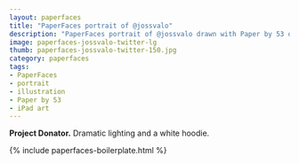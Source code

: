 ```yaml
---
layout: paperfaces
title: "PaperFaces portrait of @jossvalo"
description: "PaperFaces portrait of @jossvalo drawn with Paper by 53 on an iPad."
image: paperfaces-jossvalo-twitter-lg
thumb: paperfaces-jossvalo-twitter-150.jpg
category: paperfaces
tags: 
- PaperFaces
- portrait
- illustration
- Paper by 53
- iPad art
---
```


**Project Donator.** Dramatic lighting and a white hoodie.

{% include paperfaces-boilerplate.html %}